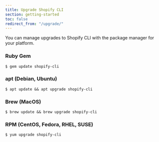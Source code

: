 ```yaml
---
title: Upgrade Shopify CLI
section: getting-started
toc: false
redirect_from: "/upgrade/"
---
```


You can manage upgrades to Shopify CLI with the package manager for your platform.

### Ruby Gem

```console
$ gem update shopify-cli
```

### apt (Debian, Ubuntu)

```console
$ apt update && apt upgrade shopify-cli
```

### Brew (MacOS)

```console
$ brew update && brew upgrade shopify-cli
```

### RPM (CentOS, Fedora, RHEL, SUSE)

```console
$ yum upgrade shopify-cli
```